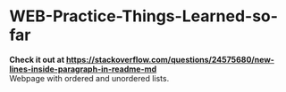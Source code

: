 # WEB-Practice-Things-Learned-so-far

<strong>Check it out at https://stackoverflow.com/questions/24575680/new-lines-inside-paragraph-in-readme-md </strong>
<br>
Webpage with ordered and unordered lists.
